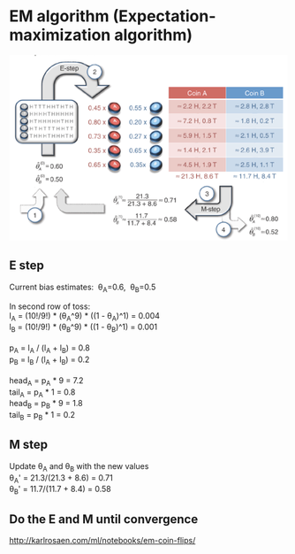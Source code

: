 # EM algorithm (Expectation-maximization algorithm)

<img src='img/toss.PNG'>

## E step
Current bias estimates:&nbsp;&nbsp;θ<sub>A</sub>=0.6,&nbsp;&nbsp;θ<sub>B</sub>=0.5

In second row of toss:<br>
l<sub>A</sub> = (10!/9!) * (θ<sub>A</sub>^9) * ((1 - θ<sub>A</sub>)^1) = 0.004<br>
l<sub>B</sub> = (10!/9!) * (θ<sub>B</sub>^9) * ((1 - θ<sub>B</sub>)^1) = 0.001<br><br>
p<sub>A</sub> = l<sub>A</sub> / (l<sub>A</sub> + l<sub>B</sub>) = 0.8<br>
p<sub>B</sub> = l<sub>B</sub> / (l<sub>A</sub> + l<sub>B</sub>) = 0.2<br><br>
head<sub>A</sub> = p<sub>A</sub> * 9 = 7.2<br>
tail<sub>A</sub> = p<sub>A</sub> * 1 = 0.8<br>
head<sub>B</sub> = p<sub>B</sub> * 9 = 1.8<br>
tail<sub>B</sub> = p<sub>B</sub> * 1 = 0.2<br>

## M step
Update θ<sub>A</sub> and θ<sub>B</sub> with the new values<br>
θ<sub>A</sub>' = 21.3/(21.3 + 8.6) = 0.71<br>
θ<sub>B</sub>' = 11.7/(11.7 + 8.4) = 0.58

## Do the E and M until convergence

http://karlrosaen.com/ml/notebooks/em-coin-flips/
